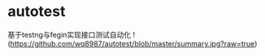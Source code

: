# autotest
基于testng与fegin实现接口测试自动化
!(https://github.com/wq8987/autotest/blob/master/summary.jpg?raw=true)
